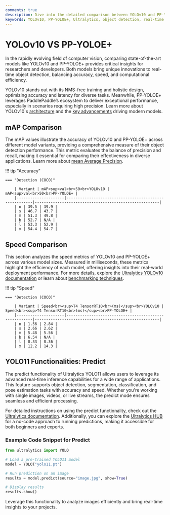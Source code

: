 ```yaml
---
comments: true
description: Dive into the detailed comparison between YOLOv10 and PP-YOLOE+, two state-of-the-art object detection models. Explore their performance in terms of speed, accuracy, and efficiency, and learn which model excels in real-time AI applications, edge AI deployment, and computer vision tasks.
keywords: YOLOv10, PP-YOLOE+, Ultralytics, object detection, real-time AI, edge AI, computer vision, model comparison
---
```


# YOLOv10 VS PP-YOLOE+

In the rapidly evolving field of computer vision, comparing state-of-the-art models like YOLOv10 and PP-YOLOE+ provides critical insights for researchers and developers. Both models bring unique innovations to real-time object detection, balancing accuracy, speed, and computational efficiency.

YOLOv10 stands out with its NMS-free training and holistic design, optimizing accuracy and latency for diverse tasks. Meanwhile, PP-YOLOE+ leverages PaddlePaddle’s ecosystem to deliver exceptional performance, especially in scenarios requiring high precision. Learn more about YOLOv10's [architecture](https://docs.ultralytics.com/models/yolov10/) and the [key advancements](https://www.ultralytics.com/blog/ultralytics-yolo11-has-arrived-redefine-whats-possible-in-ai) driving modern models.

## mAP Comparison

The mAP values illustrate the accuracy of YOLOv10 and PP-YOLOE+ across different model variants, providing a comprehensive measure of their object detection performance. This metric evaluates the balance of precision and recall, making it essential for comparing their effectiveness in diverse applications. Learn more about [mean Average Precision](https://www.ultralytics.com/glossary/mean-average-precision-map).

!!! tip "Accuracy"

    === "Detection (COCO)"

    	| Variant | mAP<sup>val<br>50<br>YOLOv10 | mAP<sup>val<br>50<br>PP-YOLOE+ |
    	|---------------------|-------------------------------------------------------|-------------------------------------------------------|
    	| n | 39.5 | 39.9 |
    	| s | 46.7 | 43.7 |
    	| m | 51.3 | 49.8 |
    	| b | 52.7 | N/A |
    	| l | 53.3 | 52.9 |
    	| x | 54.4 | 54.7 |


## Speed Comparison

This section analyzes the speed metrics of YOLOv10 and PP-YOLOE+ across various model sizes. Measured in milliseconds, these metrics highlight the efficiency of each model, offering insights into their real-world deployment performance. For more details, explore the [Ultralytics YOLOv10 documentation](https://docs.ultralytics.com/models/yolov10/) or learn about [benchmarking techniques](https://docs.ultralytics.com/reference/utils/benchmarks/).

!!! tip "Speed"

    === "Detection (COCO)"

    	| Variant | Speed<br><sup>T4 TensorRT10<br>(ms)</sup><br>YOLOv10 | Speed<br><sup>T4 TensorRT10<br>(ms)</sup><br>PP-YOLOE+ |
    	|---------------------|-------------------------------------------------------|-------------------------------------------------------|
    	| n | 1.56 | 2.84 |
    	| s | 2.66 | 2.62 |
    	| m | 5.48 | 5.56 |
    	| b | 6.54 | N/A |
    	| l | 8.33 | 8.36 |
    	| x | 12.2 | 14.3 |

## YOLO11 Functionalities: Predict

The predict functionality of Ultralytics YOLO11 allows users to leverage its advanced real-time inference capabilities for a wide range of applications. This feature supports object detection, segmentation, classification, and pose estimation tasks with accuracy and speed. Whether you're working with single images, videos, or live streams, the predict mode ensures seamless and efficient processing.

For detailed instructions on using the predict functionality, check out the [Ultralytics documentation](https://docs.ultralytics.com/modes/predict/). Additionally, you can explore the [Ultralytics HUB](https://www.ultralytics.com/hub) for a no-code approach to running predictions, making it accessible for both beginners and experts.

### Example Code Snippet for Predict

```python
from ultralytics import YOLO

# Load a pre-trained YOLO11 model
model = YOLO("yolo11.pt")

# Run prediction on an image
results = model.predict(source="image.jpg", show=True)

# Display results
results.show()
```

Leverage this functionality to analyze images efficiently and bring real-time insights to your projects.
